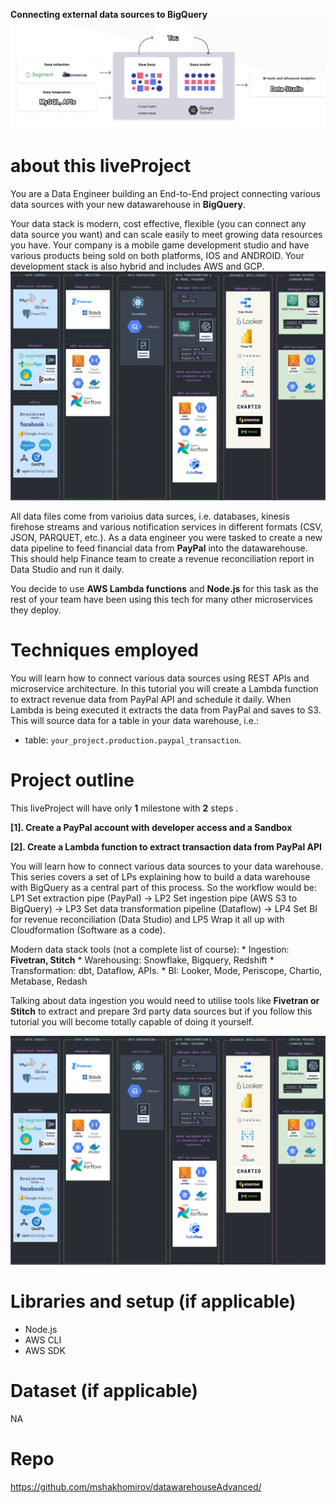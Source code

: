 
**Connecting external data sources to BigQuery**
![Connecting data](img/s2-intro-1.png)


# about this liveProject

You are a Data Engineer building an End-to-End project connecting various data sources with your new datawarehouse in **BigQuery**.

Your data stack is modern, cost effective, flexible (you can connect any data source you want) and can scale easily to meet growing data resources you have. Your company is a mobile game development studio and have various products being sold on both platforms, IOS and ANDROID. Your development stack is also hybrid and includes AWS and GCP. 
![Modern Data Stack](img/modernDataStack.png)

All data files come from varioius data surces, i.e. databases, kinesis firehose streams and various notification services in different formats (CSV, JSON, PARQUET, etc.).
As a data engineer you were tasked to create a new data pipeline to feed financial data from **PayPal** into the datawarehouse. This should help Finance team to create a revenue reconciliation report in Data Studio and run it daily. 

You decide to use **AWS Lambda functions** and **Node.js** for this task as the rest of your team have been using this tech for many other microservices they deploy.

# Techniques employed

You will learn how to connect various data sources using REST APIs and microservice architecture. In this tutorial you will create a Lambda function to extract revenue data from PayPal API and schedule it daily.
When Lambda is being executed it extracts the data from PayPal and saves to S3. This will source data for a table in your data warehouse, i.e.:
- table: `your_project.production.paypal_transaction`.

# Project outline

This liveProject will have only **1** milestone with **2** steps .

**[1]. Create a PayPal account with developer access and a Sandbox**

**[2]. Create a Lambda function to extract transaction data from PayPal API**


You will learn how to connect various data sources to your data warehouse. This series covers a set of LPs explaining how to build a data warehouse with BigQuery as a central part of this process.
So the workflow would be: 
LP1 Set extraction pipe (PayPal) -> LP2 Set ingestion pipe (AWS S3 to BigQuery) -> LP3 Set data transformation pipeline (Dataflow) -> LP4 Set BI for revenue reconciliation (Data Studio) and LP5 Wrap it all up with Cloudformation (Software as a code).

Modern data stack tools (not a complete list of course):
    * Ingestion: **Fivetran, Stitch**
    * Warehousing: Snowflake, Bigquery, Redshift
    * Transformation: dbt, Dataflow, APIs.
    * BI: Looker, Mode, Periscope, Chartio, Metabase, Redash

Talking about data ingestion you would need to utilise tools like **Fivetran or Stitch** to extract and prepare 3rd party data sources but if you follow this tutorial you will become totally capable of doing it yourself.

![Modern Data Stack](img/modernDataStack.png)



# Libraries and setup (if applicable)

- Node.js
- AWS CLI
- AWS SDK



# Dataset (if applicable)

NA

# Repo
https://github.com/mshakhomirov/datawarehouseAdvanced/
